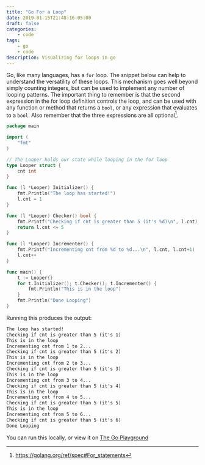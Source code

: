 ```yaml
---
title: "Go For a Loop"
date: 2019-01-15T21:48:16-05:00
draft: false
categories:
    - code
tags:
    - go
    - code
description: Visualizing for loops in go
---
```


Go, like many languages, has a `for` loop. The snippet below can help to understand the versatility of these loops. This mechanism goes well beyond simply counting integers, but can be used to implement any number of looping patterns. The important thing to remember is that the second expression in the for loop definition controls the loop, and can be used with any function or method that returns a `bool`, or any expression that evaluates to a `bool`. Also remember that the three expressions are all optional[^1].

```go
package main

import (
	"fmt"
)

// The Looper holds our state while looping in the for loop
type Looper struct {
	cnt int
}

func (l *Looper) Initializer() {
	fmt.Println("The loop has started!")
	l.cnt = 1
}

func (l *Looper) Checker() bool {
	fmt.Printf("Checking if cnt is greater than 5 (it's %d)\n", l.cnt)
	return l.cnt <= 5
}

func (l *Looper) Incrementer() {
	fmt.Printf("Incrementing cnt from %d to %d...\n", l.cnt, l.cnt+1)
	l.cnt++
}

func main() {
	t := Looper{}
	for t.Initializer(); t.Checker(); t.Incrementer() {
		fmt.Println("This is in the loop")
	}
	fmt.Println("Done Looping")
}

```

Running this produces the output:

```txt
The loop has started!
Checking if cnt is greater than 5 (it's 1)
This is in the loop
Incrementing cnt from 1 to 2...
Checking if cnt is greater than 5 (it's 2)
This is in the loop
Incrementing cnt from 2 to 3...
Checking if cnt is greater than 5 (it's 3)
This is in the loop
Incrementing cnt from 3 to 4...
Checking if cnt is greater than 5 (it's 4)
This is in the loop
Incrementing cnt from 4 to 5...
Checking if cnt is greater than 5 (it's 5)
This is in the loop
Incrementing cnt from 5 to 6...
Checking if cnt is greater than 5 (it's 6)
Done Looping
```

You can run this locally, or view it on [The Go Playground](https://play.golang.org/p/a0WdDAADH2h)

[^1]: https://golang.org/ref/spec#For_statements
